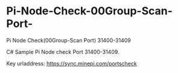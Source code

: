 # Pi-Node-Check-00Group-Scan-Port-
Pi Node Check(00Group-Scan Port) 31400-31409

C# Sample Pi Node check Port 31400-31409.

Key urladdress:
https://sync.minepi.com/portscheck
